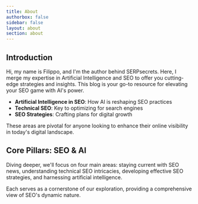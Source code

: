 ```yaml
---
title: About
authorbox: false
sidebar: false
layout: about
section: about
---
```


## Introduction

Hi, my name is Filippo, and I'm the author behind SERPsecrets. Here, I merge my expertise in Artificial Intelligence and SEO to offer you cutting-edge strategies and insights. This blog is your go-to resource for elevating your SEO game with AI's power.

*   **Artificial Intelligence in SEO**: How AI is reshaping SEO practices
*   **Technical SEO**: Key to optimizing for search engines
*   **SEO Strategies**: Crafting plans for digital growth

These areas are pivotal for anyone looking to enhance their online visibility in today's digital landscape.

## Core Pillars: SEO & AI

Diving deeper, we'll focus on four main areas: staying current with SEO news, understanding technical SEO intricacies, developing effective SEO strategies, and harnessing artificial intelligence.

Each serves as a cornerstone of our exploration, providing a comprehensive view of SEO's dynamic nature.